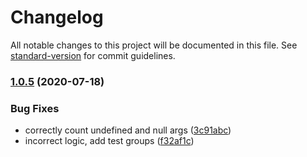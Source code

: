 # Changelog

All notable changes to this project will be documented in this file. See [standard-version](https://github.com/conventional-changelog/standard-version) for commit guidelines.

### [1.0.5](https://github.com/JaKXz/xor-js/compare/v1.0.4...v1.0.5) (2020-07-18)

### Bug Fixes

* correctly count undefined and null args ([3c91abc](https://github.com/JaKXz/xor-js/commit/3c91abc8c1e95abda747b2454a1d27997536f940))
* incorrect logic, add test groups ([f32af1c](https://github.com/JaKXz/xor-js/commit/f32af1ce342ee30fd670c814c0e8ca9bcf36f232))
